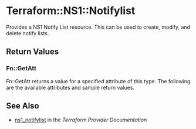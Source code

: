 # Terraform::NS1::Notifylist

Provides a NS1 Notify List resource. This can be used to create, modify, and delete notify lists.

## Return Values

### Fn::GetAtt

Fn::GetAtt returns a value for a specified attribute of this type. The following are the available attributes and sample return values.

## See Also

* [ns1_notifylist](https://www.terraform.io/docs/providers/ns1/r/notifylist.html) in the _Terraform Provider Documentation_
